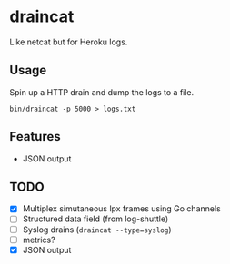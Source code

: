 # draincat

Like netcat but for Heroku logs.

## Usage

Spin up a HTTP drain and dump the logs to a file.

```
bin/draincat -p 5000 > logs.txt
```

## Features

* JSON output


## TODO

- [X] Multiplex simutaneous lpx frames using Go channels
- [ ] Structured data field (from log-shuttle)
- [ ] Syslog drains (`draincat --type=syslog`)
- [ ] metrics?
- [X] JSON output  
